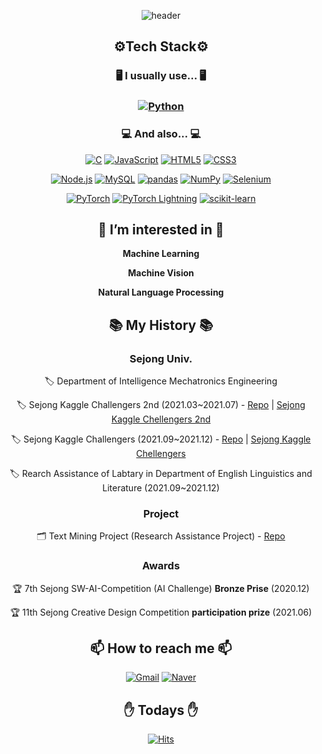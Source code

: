 
<div align="center">

![header](https://capsule-render.vercel.app/api?type=waving&color=gradient&height=300&section=header&text=Choi%20YoungMin&fontSize=60)

<div align="center">

  <h2> ⚙Tech Stack⚙ </h2>
  
  <h3> 🖥 I usually use... 🖥 <h3>
    
  [![Python](https://img.shields.io/badge/Python-3776AB?style=flat-square&logo=Python&logoColor=white)]()
   
  <h3> 💻 And also... 💻 </h3>
    
  [![C](https://img.shields.io/badge/C-A8B9CC?style=flat-square&logo=C&logoColor=white)]()
  [![JavaScript](https://img.shields.io/badge/JavaScript-F7DF1E?style=flat-square&logo=Javascript&logoColor=black)](https://github.com/MartinusChoi/NodeJS)
  [![HTML5](https://img.shields.io/badge/HTML5-E34F26?style=flat-square&logo=HTML5&logoColor=white)](https://github.com/MartinusChoi/NodeJS)
  [![CSS3](https://img.shields.io/badge/CSS3-1572B6?style=flat-square&logo=CSS3&logoColor=white)](https://github.com/MartinusChoi/NodeJS)

  [![Node.js](https://img.shields.io/badge/Node.js-339933?style=flat-square&logo=Node.js&logoColor=white)](https://github.com/MartinusChoi/NodeJS)
  [![MySQL](https://img.shields.io/badge/MySQL-4479A1?style=flat-square&logo=MySQL&logoColor=white)]()
  [![pandas](https://img.shields.io/badge/pandas-3F4F75?style=flat-square&logo=pandas&logoColor=white)]()
  [![NumPy](https://img.shields.io/badge/NumPy-013243?style=flat-square&logo=NumPy&logoColor=white)]()
  [![Selenium](https://img.shields.io/badge/Selenium-43B02A?style=flat-square&logo=Selenium&logoColor=white)](https://github.com/2021-2-Creative-Study/crawling)

  [![PyTorch](https://img.shields.io/badge/PyTorch-EE4C2C?style=flat-square&logo=PyTorch&logoColor=white)](https://github.com/MartinusChoi/ResNet_Pytorch)
  [![PyTorch Lightning](https://img.shields.io/badge/PyTorchLightning-792EE5?style=flat-square&logo=PyTorchLightning&logoColor=white)](https://github.com/MartinusChoi/ResNet_Pytorch)
  [![scikit-learn](https://img.shields.io/badge/scikit-learn-F7931E?style=flat-square&logo=scikit-learn&logoColor=white)](https://github.com/MartinusChoi/Kaggle-NoteBook-Study)

    
  <h2> 👀 I’m interested in 👀 </h2>

  **Machine Learning**

  **Machine Vision**

  **Natural Language Processing**

  <h2> 📚 My History 📚 </h2>
  
  <h3> Sejong Univ. </h3>
  
🏷 Department of Intelligence Mechatronics Engineering
    
🏷 Sejong Kaggle Challengers 2nd (2021.03~2021.07) - [Repo](https://github.com/Sejong-Kaggle-Challengers-2nd/Choi_YoungMin) | [Sejong Kaggle Chellengers 2nd](https://github.com/Sejong-Kaggle-Challengers-2nd)
 
🏷 Sejong Kaggle Challengers (2021.09~2021.12) - [Repo](https://github.com/MartinusChoi/Kaggle-NoteBook-Study) | [Sejong Kaggle Chellengers](https://github.com/Sejong-Kaggle-Challengers/kagglestudy)

🏷 Rearch Assistance of Labtary in Department of English Linguistics and Literature (2021.09~2021.12)
   
   <h3> Project </h3>
 
🗂 Text Mining Project (Research Assistance Project) - [Repo](https://github.com/MartinusChoi/Text-Mining-Project)
   
   <h3> Awards </h3>
   
🏆 7th Sejong SW-AI-Competition (AI Challenge) **Bronze Prise** (2020.12)
    
🏆 11th Sejong Creative Design Competition **participation prize** (2021.06)

    
  <h2>📫 How to reach me 📫 </h2>

  [![Gmail](https://img.shields.io/badge/Gmail-EA4335?style=flat-square&logo=Gmail&logoColor=white)](martinus.choi@gmail.com)
  [![Naver](https://img.shields.io/badge/Naver-03C75A?style=flat-square&logo=Naver&logoColor=white)](martinus99@naver.com)

    
  <h2> ✋ Todays ✋</h2>

  [![Hits](https://hits.seeyoufarm.com/api/count/incr/badge.svg?url=https%3A%2F%2Fgithub.com%2FMartinusChoi&count_bg=%23636ADD&title_bg=%23555555&icon=&icon_color=%23E7E7E7&title=hits&edge_flat=false)](https://hits.seeyoufarm.com)

</div>
